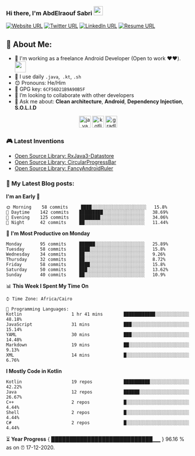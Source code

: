 ### Hi there, I'm AbdElraouf Sabri <img src="https://media.giphy.com/media/hvRJCLFzcasrR4ia7z/giphy.gif" width="25px">
[![Website URL](https://img.shields.io/static/v1?color=red&label=Website%20&logo=firefox-browser&logoColor=white&style=for-the-badge&message=Visit)](https://abd3lraouf.tech)
[![Twitter URL](https://img.shields.io/static/v1?color=red&label=Twitter%20&logo=twitter&logoColor=white&style=for-the-badge&message=Follow)](https://twitter.com/abd3lraouf)
[![LinkedIn URL](https://img.shields.io/static/v1?color=red&label=linkedin&logo=linkedin&logoColor=white&style=for-the-badge&message=Connect)](https://www.linkedin.com/in/abdelraouf-sabri)
[![Resume URL](https://img.shields.io/static/v1?color=teal&label=Resume&logo=adobe&logoColor=white&style=for-the-badge&message=Download)](https://github.com/AbdElraoufSabri/AbdElraoufSabri/releases/latest/download/AbdElraouf.Sabri.resume.pdf)

## 🤵 About Me:
- 🏦 I'm working as a freelance Android Developer (Open to work ❤️❤️).
      <img src="https://media.giphy.com/media/WUlplcMpOCEmTGBtBW/giphy.gif" width="30">
- 🤔 I use daily `.java`,` .kt`, `.sh`
- 😊 Pronouns: He/Him
- 🔑 GPG key: `6CF56D21B9A90B5F`
- 👯 I’m looking to collaborate with other developers
- 💬 Ask me about: **Clean architecture**, **Android**, **Dependency Injection**, **S.O.L.I.D**

<p align="center">
<img src="https://devicons.github.io/devicon/devicon.git/icons/java/java-original.svg" alt="java" width="32" height="32"/> 
<img src="https://devicons.github.io/devicon/devicon.git/icons/kotlin/kotlin-original.svg" alt="kotlin" width="32" height="32"/> 
<img src="https://devicons.github.io/devicon/devicon.git/icons/gradle/gradle-plain.svg" alt="gradle" width="32" height="32"/> 
</p>

### 🎮 Latest Inventions
- [Open Source Library: RxJava3-Datastore](https://github.com/AbdElraoufSabri/DatastoreWithRxJava3)
- [Open Source Library: CircularProgressBar](https://github.com/AbdElraoufSabri/CircularProgressBar)
- [Open Source Library: FancyAndroidRuler](https://github.com/AbdElraoufSabri/FancyAndroidRuler)

### 📕 My Latest Blog posts:
<!-- BLOG-POST-LIST:START -->
<!-- BLOG-POST-LIST:END -->

<!--START_SECTION:waka-->
**I'm an Early 🐤** 

```text
🌞 Morning    58 commits     ████░░░░░░░░░░░░░░░░░░░░░   15.8% 
🌆 Daytime    142 commits    █████████░░░░░░░░░░░░░░░░   38.69% 
🌃 Evening    125 commits    ████████░░░░░░░░░░░░░░░░░   34.06% 
🌙 Night      42 commits     ██░░░░░░░░░░░░░░░░░░░░░░░   11.44%

```
📅 **I'm Most Productive on Monday** 

```text
Monday       95 commits     ██████░░░░░░░░░░░░░░░░░░░   25.89% 
Tuesday      58 commits     ████░░░░░░░░░░░░░░░░░░░░░   15.8% 
Wednesday    34 commits     ██░░░░░░░░░░░░░░░░░░░░░░░   9.26% 
Thursday     32 commits     ██░░░░░░░░░░░░░░░░░░░░░░░   8.72% 
Friday       58 commits     ████░░░░░░░░░░░░░░░░░░░░░   15.8% 
Saturday     50 commits     ███░░░░░░░░░░░░░░░░░░░░░░   13.62% 
Sunday       40 commits     ██░░░░░░░░░░░░░░░░░░░░░░░   10.9%

```


📊 **This Week I Spent My Time On** 

```text
⌚︎ Time Zone: Africa/Cairo

💬 Programming Languages: 
Kotlin                   1 hr 41 mins        ████████████░░░░░░░░░░░░░   48.18% 
JavaScript               31 mins             ███░░░░░░░░░░░░░░░░░░░░░░   15.14% 
YAML                     30 mins             ███░░░░░░░░░░░░░░░░░░░░░░   14.48% 
Markdown                 19 mins             ██░░░░░░░░░░░░░░░░░░░░░░░   9.13% 
XML                      14 mins             █░░░░░░░░░░░░░░░░░░░░░░░░   6.76%

```

**I Mostly Code in Kotlin** 

```text
Kotlin                   19 repos            ██████████░░░░░░░░░░░░░░░   42.22% 
Java                     12 repos            ██████░░░░░░░░░░░░░░░░░░░   26.67% 
C++                      2 repos             █░░░░░░░░░░░░░░░░░░░░░░░░   4.44% 
Shell                    2 repos             █░░░░░░░░░░░░░░░░░░░░░░░░   4.44% 
C#                       2 repos             █░░░░░░░░░░░░░░░░░░░░░░░░   4.44%

```



<!--END_SECTION:waka-->

⏳ **Year Progress** { ████████████████████████████▁▁ } 96.16 % as on ⏰ 17-12-2020.


